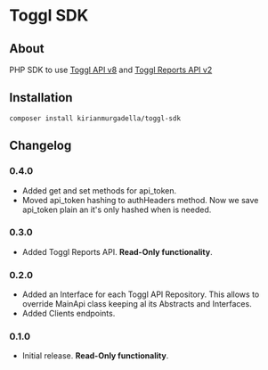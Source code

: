 # Toggl SDK

## About

PHP SDK to use [Toggl API v8](https://github.com/toggl/toggl_api_docs/blob/master/toggl_api.md) and [Toggl Reports API v2](https://github.com/toggl/toggl_api_docs/blob/master/reports.md)

## Installation

```
composer install kirianmurgadella/toggl-sdk
```

## Changelog

### 0.4.0

- Added get and set methods for api_token.
- Moved api_token hashing to authHeaders method. Now we save api_token plain an it's only hashed when is needed.

### 0.3.0

- Added Toggl Reports API. **Read-Only functionality**.

### 0.2.0

- Added an Interface for each Toggl API Repository. This allows to override MainApi class keeping al its Abstracts and Interfaces.
- Added Clients endpoints.

### 0.1.0

- Initial release. **Read-Only functionality**.